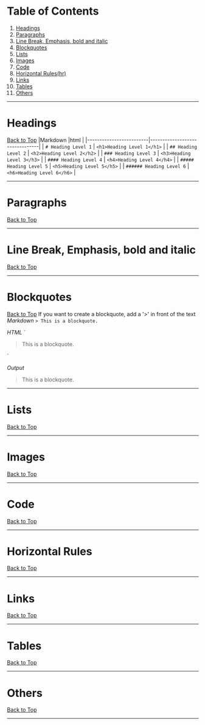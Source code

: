 # Table of Contents <a id="top"></a>
1. [Headings](#headings)
2. [Paragraphs](#paragraphs)
3. [Line Break, Emphasis, bold and italic](#LbEBI)
4. [Blockquotes](#blockquotes)
5. [Lists](#lists)
6. [Images](#images)
7. [Code](#code)
8. [Horizontal Rules(hr)](#hr)
9. [Links](#links)
10. [Tables](#tables)
11. [Others](#others)

*****

# Headings <a id="headings"></a>
[Back to Top](#top)
|Markdown                 |html                            |
|-------------------------|--------------------------------|
| ```# Heading Level 1``` | ```<h1>Heading Level 1</h1>``` |
| ```## Heading Level 2``` | ```<h2>Heading Level 2</h2>``` |
| ```### Heading Level 3``` | ```<h3>Heading Level 3</h3>``` |
| ```#### Heading Level 4``` | ```<h4>Heading Level 4</h4>``` |
| ```##### Heading Level 5``` | ```<h5>Heading Level 5</h5>``` |
| ```###### Heading Level 6``` | ```<h6>Heading Level 6</h6>``` |
*****

# Paragraphs <a id="paragraphs"></a>
[Back to Top](#top)

*****

# Line Break, Emphasis, bold and italic <a id="LbEBI"></a>
[Back to Top](#top)

*****

# Blockquotes <a id="Blockquotes"></a>
[Back to Top](#top)
If you want to create a blockquote, add a '>' in front of the text
*Markdown*
`> This is a blockquote.`

*HTML*
`<blockquote>
       <p>This is a blockquote.</p>
  </blockquote>`
  
*Output*
  > This is a blockquote.
*****

# Lists <a id="lists"></a>
[Back to Top](#top)

*****

# Images <a id="images"></a>
[Back to Top](#top)
*****

# Code <a id="code"></a>
[Back to Top](#top)

*****

# Horizontal Rules <a id="hr"></a>
[Back to Top](#top)

*****

# Links <a id="links"></a>
[Back to Top](#top)

*****

# Tables <a id="tables"></a>
[Back to Top](#top)

*****

# Others <a id="others"></a>
[Back to Top](#top)

*****
